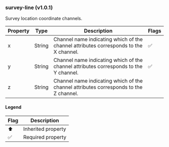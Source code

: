 ### survey-line (v1.0.1)
Survey location coordinate channels.

| Property | Type | Description | Flags |
|---|---|---|---|
| x | String | Channel name indicating which of the channel attributes corresponds to the X channel. | ✅ |
| y | String | Channel name indicating which of the channel attributes corresponds to the Y channel. | ✅ |
| z | String | Channel name indicating which of the channel attributes corresponds to the Z channel. |  |


#### Legend

| Flag | Description |
| --- | --- |
| ⬆️ | Inherited property |
| ✅ | Required property |


